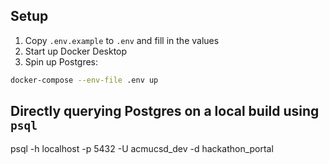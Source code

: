 ## Setup
1. Copy `.env.example` to `.env` and fill in the values
1. Start up Docker Desktop
2. Spin up Postgres:
```bash
docker-compose --env-file .env up
```

## Directly querying Postgres on a local build using `psql`
psql -h localhost -p 5432 -U acmucsd_dev -d hackathon_portal